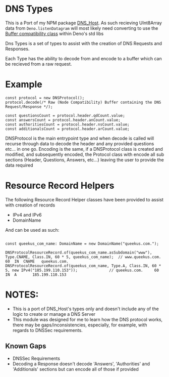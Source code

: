 # DNS Types

This is a Port of my NPM package [DNS_Host](https://www.npmjs.com/package/@queekusme/dns_host).
As such recieving UInt8Array data from `Deno.listenDatagram` will most likely need converting to use the [Buffer compatibility class](https://deno.land/std/node/buffer.ts) within Deno's std libs

Dns Types is a set of types to assist with the creation of DNS Requests and Responses.

Each Type has the ability to decode from and encode to a buffer which can be recieved from a raw request.

# Example
```
const protocol = new DNSProtocol();
protocol.decode(/* Raw (Node Compatibility) Buffer containing the DNS Request/Response */);

const questionsCount = protocol.header.qdCount.value;
const answersCount = protocol.header.anCount.value;
const authoritiesCount = protocol.header.nsCount.value;
const additionalsCount = protocol.header.arCount.value;
```

DNSProtocol is the main entrypoint type and when decode is called will recurse through data to decode the header and any provided questions etc... in one go.
Encoding is the same, if a DNSProtocol class is created and modified, and subsequently encoded, the Protocol class with encode all sub sections (Header, Questions, Answers, etc...) leaving the user to provide the data required

# Resource Record Helpers
The following Resource Record Helper classes have been provided to assist with creation of records
- IPv4 and IPv6
- DomainName

And can be used as such:

```

const queekus_com_name: DomainName = new DomainName("queekus.com.");

DNSProtocolResourceRecord.of(queekus_com_name.asSubdomain("www"), Type.CNAME, Class.IN, 60 * 5, queekus_com_name);  // www.queekus.com.	60	IN	CNAME	queekus.com.
DNSProtocolResourceRecord.of(queekus_com_name, Type.A, Class.IN, 60 * 5, new IPv4("185.199.110.153"));              // queekus.com.	    60	IN	A	    185.199.110.153
```

# NOTES:
- This is a port of DNS_Host's types only and doesn't include any of the logic to create or manage a DNS Server
- This module was designed for me to learn how the DNS protocol works, there may be gaps/inconsistencies, especially, for example, with regards to DNSSec requirements.

## Known Gaps
- DNSSec Requirements
- Decoding a Response doesn't decode 'Answers', 'Authorities' and 'Additionals' sections but can encode all of those if provided